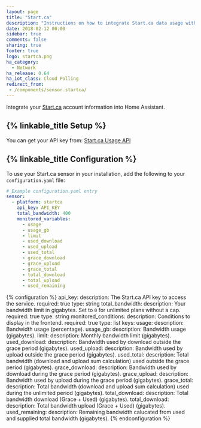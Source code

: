 ```yaml
---
layout: page
title: "Start.ca"
description: "Instructions on how to integrate Start.ca data usage within Home Assistant."
date: 2018-02-12 00:00
sidebar: true
comments: false
sharing: true
footer: true
logo: startca.png
ha_category:
  - Network
ha_release: 0.64
ha_iot_class: Cloud Polling
redirect_from:
 - /components/sensor.startca/
---
```


Integrate your [Start.ca](https://www.start.ca/) account information into Home Assistant.

## {% linkable_title Setup %}

You can get your API key from: [Start.ca Usage API](https://www.start.ca/support/usage/api)

## {% linkable_title Configuration %}

To use your Start.ca sensor in your installation, add the following to your `configuration.yaml` file:

```yaml
# Example configuration.yaml entry
sensor:
  - platform: startca
    api_key: API_KEY
    total_bandwidth: 400
    monitored_variables:
      - usage
      - usage_gb
      - limit
      - used_download
      - used_upload
      - used_total
      - grace_download
      - grace_upload
      - grace_total
      - total_download
      - total_upload
      - used_remaining
```

{% configuration %}
api_key:
  description: The Start.ca API key to access the service.
  required: true
  type: string
total_bandwidth:
  description: Your bandwidth limit in gigabytes. Set to `0` for unlimited plans without a cap.
  required: true
  type: string
monitored_conditions:
  description: Conditions to display in the frontend.
  required: true
  type: list
  keys:
    usage:
      description: Bandwidth usage (percentage).
    usage_gb:
      description: Bandwidth usage (gigabytes).
    limit:
      description: Monthly bandwidth limit (gigabytes).
    used_download:
      description: Bandwidth used by download outside the grace period (gigabytes).
    used_upload:
      description: Bandwidth used by upload outside the grace period (gigabytes).
    used_total:
      description: Total bandwidth (download and upload sum calculation) used outside the grace period (gigabytes).
    grace_download:
      description: Bandwidth used by download during the grace period (gigabytes).
    grace_upload:
      description: Bandwidth used by upload during the grace period (gigabytes).
    grace_total:
      description: Total bandwidth (download and upload sum calculation) used during the unlimited period (gigabytes).
    total_download:
      description: Total bandwidth download (Grace + Used) (gigabytes).
    total_download:
      description: Total bandwidth upload (Grace + Used) (gigabytes).
    used_remaining:
      description: Remaining bandwidth calucated from used and supplied total bandwidth (gigabytes).
{% endconfiguration %}
